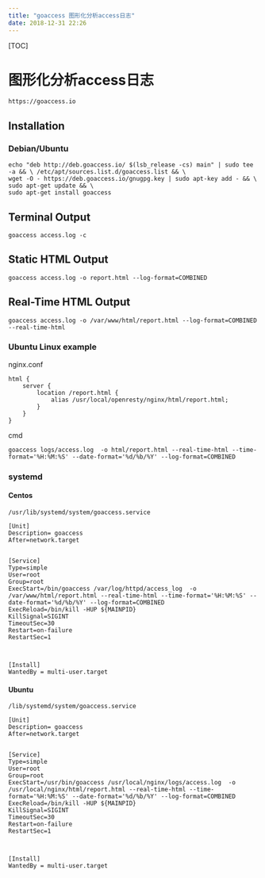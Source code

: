 ```yaml
---
title: "goaccess 图形化分析access日志"
date: 2018-12-31 22:26
---
```



[TOC]



# 图形化分析access日志

```
https://goaccess.io
```



## Installation

### Debian/Ubuntu

```
echo "deb http://deb.goaccess.io/ $(lsb_release -cs) main" | sudo tee -a && \ /etc/apt/sources.list.d/goaccess.list && \
wget -O - https://deb.goaccess.io/gnugpg.key | sudo apt-key add - && \
sudo apt-get update && \
sudo apt-get install goaccess
```



## Terminal Output

```
goaccess access.log -c
```



## Static HTML Output 

```
goaccess access.log -o report.html --log-format=COMBINED
```



## Real-Time HTML Output

```
goaccess access.log -o /var/www/html/report.html --log-format=COMBINED --real-time-html
```



### Ubuntu Linux example

nginx.conf

```
html {
    server {
        location /report.html {
            alias /usr/local/openresty/nginx/html/report.html;
        }
    }
}
```



cmd

```
goaccess logs/access.log  -o html/report.html --real-time-html --time-format='%H:%M:%S' --date-format='%d/%b/%Y' --log-format=COMBINED
```



### systemd

#### Centos

```
/usr/lib/systemd/system/goaccess.service
```



```
[Unit]
Description= goaccess
After=network.target


[Service]
Type=simple
User=root
Group=root
ExecStart=/bin/goaccess /var/log/httpd/access_log  -o /var/www/html/report.html --real-time-html --time-format='%H:%M:%S' --date-format='%d/%b/%Y' --log-format=COMBINED
ExecReload=/bin/kill -HUP ${MAINPID}
KillSignal=SIGINT
TimeoutSec=30
Restart=on-failure
RestartSec=1



[Install]
WantedBy = multi-user.target
```



#### Ubuntu

```
/lib/systemd/system/goaccess.service
```

```
[Unit]
Description= goaccess
After=network.target


[Service]
Type=simple
User=root
Group=root
ExecStart=/usr/bin/goaccess /usr/local/nginx/logs/access.log  -o /usr/local/nginx/html/report.html --real-time-html --time-format='%H:%M:%S' --date-format='%d/%b/%Y' --log-format=COMBINED
ExecReload=/bin/kill -HUP ${MAINPID}
KillSignal=SIGINT
TimeoutSec=30
Restart=on-failure
RestartSec=1



[Install]
WantedBy = multi-user.target
```

